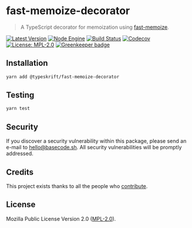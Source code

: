 # fast-memoize-decorator

> A TypeScript decorator for memoization using [fast-memoize](https://github.com/caiogondim/fast-memoize.js).

[![Latest Version](https://badgen.now.sh/npm/v/@typeskrift/fast-memoize-decorator)](https://www.npmjs.com/package/@typeskrift/fast-memoize-decorator)
[![Node Engine](https://badgen.now.sh/npm/node/@typeskrift/fast-memoize-decorator)](https://www.npmjs.com/package/@typeskrift/fast-memoize-decorator)
[![Build Status](https://badgen.now.sh/circleci/github/typeskrift/fast-memoize-decorator)](https://circleci.com/gh/typeskrift/fast-memoize-decorator)
[![Codecov](https://badgen.now.sh/codecov/c/github/typeskrift/fast-memoize-decorator)](https://codecov.io/gh/typeskrift/fast-memoize-decorator)
[![License: MPL-2.0](https://badgen.now.sh/badge/license/MPL-2.0/green)](https://mozilla.org/MPL/2.0/) [![Greenkeeper badge](https://badges.greenkeeper.io/typeskrift/fast-memoize-decorator.svg)](https://greenkeeper.io/)

## Installation

```bash
yarn add @typeskrift/fast-memoize-decorator
```

## Testing

```bash
yarn test
```

## Security

If you discover a security vulnerability within this package, please send an e-mail to hello@basecode.sh. All security vulnerabilities will be promptly addressed.

## Credits

This project exists thanks to all the people who [contribute](../../contributors).

## License

Mozilla Public License Version 2.0 ([MPL-2.0](./LICENSE)).
